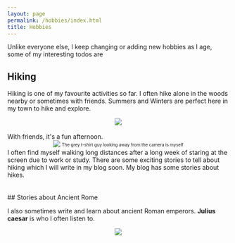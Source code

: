 ```yaml
---
layout: page
permalink: /hobbies/index.html
title: Hobbies
---
```

Unlike everyone else, I keep changing or adding new hobbies as I age, some of my interesting todos are

## Hiking

<!-- <div class="third">
<!-- <img src="/images/swimming2.JPG">
<img src="/images/swimming.JPG">
<img src="/images/surfing1.JPG"> -->
<!-- </div> -->
Hiking is one of my favourite activities so far. I often hike alone in the woods nearby or sometimes with friends. Summers and Winters are perfect here in my town to hike and explore.
<center>
<img src="https://noorchauhan.github.io/images/hike1.jpg">
</center>
<br>
With friends, it's a fun afternoon.
<br>
<center>
<img src="https://noorchauhan.github.io/images/hike2.jpg">
<sup><sub>The grey t-shirt guy looking away from the camera is myself</sub></sup>
</center>
I often find myself walking long distances after a long week of staring at the screen due to work or study. There are some exciting stories to tell about hiking which I will write in my blog soon. My blog has some stories about hikes.
<br>
<br>
<br>
## Stories about Ancient Rome

I also sometimes write and learn about ancient Roman emperors. **Julius caesar** is who I often listen to.
<center>
<img src="https://i.ebayimg.com/images/g/p48AAOSwJYljdmks/s-l1200.webp">
</center>

<!-- <div class="third">
<img src="/images/prelection1.JPG">
<img src="/images/speech1.JPG">
<img src="/images/speech3.JPG">
</div>
<!-- ## Past Hobbies

I previously enjoyed long-distance running, [vlog making](https://space.bilibili.com/594030035), and computer game developing/playing. However, I have no time to do any of these things recently.

## My Cat

She is my love. Her name is Qbao (Q宝).

<div>
<img src="/images/cat.JPG">
</div>
<br>

## Chat with me

**Jan 2023:** I have set up the [online-coffee-time](https://calendly.com/lancecai/meet-with-lance) (Inspired by [Shangzhe Wu](https://elliottwu.com/)). Welcome to chat with me!

<!-- Calendly inline widget begin -->

<!-- <div class="calendly-inline-widget" data-url="https://calendly.com/lancecai/meet-with-lance" style="min-width:320px;height:630px;"></div>
<script type="text/javascript" src="https://assets.calendly.com/assets/external/widget.js" async></script> -->
<!-- Calendly inline widget end -->
